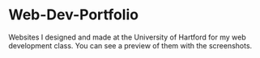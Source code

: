 # Web-Dev-Portfolio
Websites I designed and made at the University of Hartford for my web development class.
You can see a preview of them with the screenshots.

